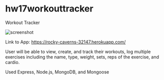# hw17workouttracker

Workout Tracker

![screenshot](https://user-images.githubusercontent.com/73563078/115276217-c44f1d80-a110-11eb-8571-d99e09aea232.jpg)

Link to App: https://rocky-caverns-32147.herokuapp.com/

User will be able to view, create, and track their workouts, log multiple exercises including the name, type, weight, sets, reps of the exercise, and cardio. 

Used Express, Node.js, MongoDB, and Mongoose
